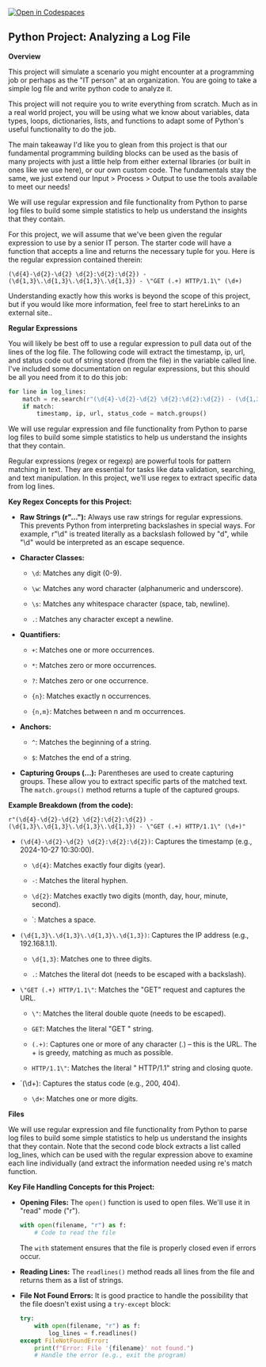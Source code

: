 [![Open in Codespaces](https://classroom.github.com/assets/launch-codespace-2972f46106e565e64193e422d61a12cf1da4916b45550586e14ef0a7c637dd04.svg)](https://classroom.github.com/open-in-codespaces?assignment_repo_id=19145009)
## Python Project: Analyzing a Log File

**Overview**

This project will simulate a scenario you might encounter at a programming job or perhaps as the "IT person" at an organization. You are going to take a simple log file and write python code to analyze it.

This project will not require you to write everything from scratch. Much as in a real world project, you will be using what we know about variables, data types, loops, dictionaries, lists, and functions to adapt some of Python's useful functionality to do the job.

The main takeaway I'd like you to glean from this project is that our fundamental programming building blocks can be used as the basis of many projects with just a little help from either external libraries (or built in ones like we use here), or our own custom code. The fundamentals stay the same, we just extend our Input > Process > Output to use the tools available to meet our needs!

We will use regular expression and file functionality from Python to parse log files to build some simple statistics to help us understand the insights that they contain.

For this project, we will assume that we've been given the regular expression to use by a senior IT person. The starter code will have a function that accepts a line and returns the necessary tuple for you. Here is the regular expression contained therein:

```regex
(\d{4}-\d{2}-\d{2} \d{2}:\d{2}:\d{2}) - (\d{1,3}\.\d{1,3}\.\d{1,3}\.\d{1,3}) - \"GET (.+) HTTP/1.1\" (\d+)
```

Understanding exactly how this works is beyond the scope of this project, but if you would like more information, feel free to start hereLinks to an external site..

**Regular Expressions**

You will likely be best off to use a regular expression to pull data out of the lines of the log file. The following code will extract the timestamp, ip, url, and status code out of string stored (from the file) in the variable called line. I've included some documentation on regular expressions, but this should be all you need from it to do this job:

```python
for line in log_lines:
    match = re.search(r"(\d{4}-\d{2}-\d{2} \d{2}:\d{2}:\d{2}) - (\d{1,3}\.\d{1,3}\.\d{1,3}\.\d{1,3}) - \"GET (.+) HTTP/1.1\" (\d+)", line)
    if match:
        timestamp, ip, url, status_code = match.groups()
```

We will use regular expression and file functionality from Python to parse log files to build some simple statistics to help us understand the insights that they contain.

Regular expressions (regex or regexp) are powerful tools for pattern matching in text. They are essential for tasks like data validation, searching, and text manipulation. In this project, we'll use regex to extract specific data from log lines.

**Key Regex Concepts for this Project:**

*   **Raw Strings (r"..."):** Always use raw strings for regular expressions. This prevents Python from interpreting backslashes in special ways. For example, r"\d" is treated literally as a backslash followed by "d", while "\d" would be interpreted as an escape sequence.

*   **Character Classes:**

    *   `\d`: Matches any digit (0-9).

    *   `\w`: Matches any word character (alphanumeric and underscore).

    *   `\s`: Matches any whitespace character (space, tab, newline).

    *   `.`: Matches any character except a newline.

*   **Quantifiers:**

    *   `+`: Matches one or more occurrences.

    *   `*`: Matches zero or more occurrences.

    *   `?`: Matches zero or one occurrence.

    *   `{n}`: Matches exactly n occurrences.

    *   `{n,m}`: Matches between n and m occurrences.

*   **Anchors:**

    *   `^`: Matches the beginning of a string.

    *   `$`: Matches the end of a string.

*   **Capturing Groups (...):** Parentheses are used to create capturing groups. These allow you to extract specific parts of the matched text. The `match.groups()` method returns a tuple of the captured groups.

**Example Breakdown (from the code):**

```regex
r"(\d{4}-\d{2}-\d{2} \d{2}:\d{2}:\d{2}) - (\d{1,3}\.\d{1,3}\.\d{1,3}\.\d{1,3}) - \"GET (.+) HTTP/1.1\" (\d+)"
```

*   `(\d{4}-\d{2}-\d{2} \d{2}:\d{2}:\d{2})`: Captures the timestamp (e.g., 2024-10-27 10:30:00).

    *   `\d{4}`: Matches exactly four digits (year).

    *   `-`: Matches the literal hyphen.

    *   `\d{2}`: Matches exactly two digits (month, day, hour, minute, second).

    *   `: Matches a space.

*   `(\d{1,3}\.\d{1,3}\.\d{1,3}\.\d{1,3})`: Captures the IP address (e.g., 192.168.1.1).

    *   `\d{1,3}`: Matches one to three digits.

    *   `.`: Matches the literal dot (needs to be escaped with a backslash).

*   `\"GET (.+) HTTP/1.1\"`: Matches the "GET" request and captures the URL.

    *   `\"`: Matches the literal double quote (needs to be escaped).

    *   `GET`: Matches the literal "GET " string.

    *   `(.+)`: Captures one or more of any character (.) – this is the URL. The + is greedy, matching as much as possible.

    *   `HTTP/1.1\"`: Matches the literal " HTTP/1.1" string and closing quote.

*   `(\d+): Captures the status code (e.g., 200, 404).

    *   `\d+`: Matches one or more digits.

**Files**

We will use regular expression and file functionality from Python to parse log files to build some simple statistics to help us understand the insights that they contain. Note that the second code block extracts a list called log\_lines, which can be used with the regular expression above to examine each line individually (and extract the information needed using re's match function.

**Key File Handling Concepts for this Project:**

*   **Opening Files:** The `open()` function is used to open files. We'll use it in "read" mode ("r").

    ```python
    with open(filename, "r") as f:
        # Code to read the file
    ```

    The `with` statement ensures that the file is properly closed even if errors occur.

*   **Reading Lines:** The `readlines()` method reads all lines from the file and returns them as a list of strings.

*   **File Not Found Errors:** It is good practice to handle the possibility that the file doesn't exist using a `try-except` block:

    ```python
    try:
        with open(filename, "r") as f:
            log_lines = f.readlines()
    except FileNotFoundError:
        print(f"Error: File '{filename}' not found.")
        # Handle the error (e.g., exit the program)
    ```


